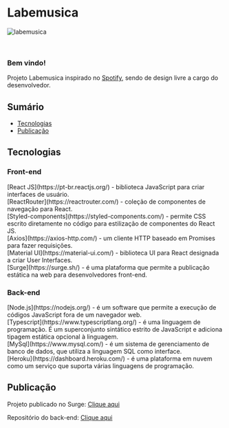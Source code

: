 
# Labemusica

![labemusica](https://i.ibb.co/X5SFkbx/labemusica.png)


<br/>

### Bem vindo!

Projeto Labemusica inspirado no [Spotify](https://open.spotify.com/), sendo de design livre a cargo do desenvolvedor.


## Sumário

- [Tecnologias](#tecnologias)
- [Publicação](#publicação)


## Tecnologias

<h3>Front-end</h3>
[React JS](https://pt-br.reactjs.org/) - biblioteca JavaScript para criar interfaces de usuário.<br/>
[ReactRouter](https://reactrouter.com/) - coleção de componentes de navegação para React.</br>
[Styled-components](https://styled-components.com/) -  permite CSS escrito diretamente no código para estilização de componentes do React JS.<br/>
[Axios](https://axios-http.com/) - um cliente HTTP baseado em Promises para fazer requisições.</br>
[Material UI](https://material-ui.com/) - biblioteca UI para React designada a criar User Interfaces. </br>
[Surge](https://surge.sh/) - é uma plataforma que permite a publicação estática na web para desenvolvedores front-end.

<h3>Back-end</h3>
[Node.js](https://nodejs.org/) - é um software que permite a execução de códigos JavaScript fora de um navegador web. </br>
[Typescript](https://www.typescriptlang.org/) - é uma linguagem de programação. É um superconjunto sintático estrito de JavaScript e adiciona tipagem estática opcional à linguagem.</br>
[MySql](https://www.mysql.com/) - é um sistema de gerenciamento de banco de dados, que utiliza a linguagem SQL como interface.</br>
[Heroku](https://dashboard.heroku.com/) - é uma plataforma em nuvem como um serviço que suporta várias linguagens de programação.


## Publicação

Projeto publicado no Surge:
[Clique aqui](https://labemusica-sam.surge.sh/login)

Repositório do back-end:
[Clique aqui](https://github.com/samenc99/labemusicas-back)
